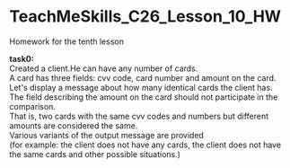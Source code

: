 # TeachMeSkills_C26_Lesson_10_HW
Homework for the tenth lesson

**task0:**  
Created a client.He can have any number of cards.  
A card has three fields: cvv code, card number and amount on the card.  
Let's display a message about how many identical cards the client has.  
The field describing the amount on the card should not participate in the comparison.  
That is, two cards with the same cvv codes and numbers but different amounts are considered the same.  
Various variants of the output message are provided   
(for example: the client does not have any cards, the client does not have the same cards and other possible situations.)
